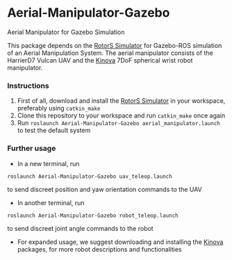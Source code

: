 # Aerial-Manipulator-Gazebo
Aerial Manipulator for Gazebo Simulation

This package depends on the [RotorS Simulator](https://github.com/ethz-asl/rotors_simulator) for Gazebo-ROS simulation of an Aerial Manipulation System.
The aerial manipulator consists of the HarrierD7 Vulcan UAV and the [Kinova](https://github.com/Kinovarobotics/kinova-ros) 7DoF spherical wrist robot manipulator.

### Instructions

1. First of all, download and install the [RotorS Simulator](https://github.com/ethz-asl/rotors_simulator) in your workspace, preferably using `catkin_make`
2. Clone this repository to your workspace and run `catkin_make` once again
3. Run `roslaunch Aerial-Manipulator-Gazebo aerial_manipulator.launch` to test the default system

### Further usage
* In a new terminal, run
```
roslaunch Aerial-Manipulator-Gazebo uav_teleop.launch
```
to send discreet position and yaw orientation commands to the UAV

* In another terminal, run
```
roslaunch Aerial-Manipulator-Gazebo robot_teleop.launch
```
to send discreet joint angle commands to the robot

* For expanded usage, we suggest downloading and installing the [Kinova](https://github.com/Kinovarobotics/kinova-ros) packages, for more robot descriptions and functionalities 
